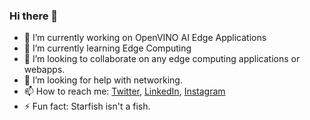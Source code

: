 ### Hi there 👋

- 🔭 I’m currently working on OpenVINO AI Edge Applications
- 🌱 I’m currently learning Edge Computing
- 👯 I’m looking to collaborate on any edge computing applications or webapps.
- 🤔 I’m looking for help with networking.
- 📫 How to reach me: [Twitter](https://twitter.com/TanveshT), [LinkedIn](https://www.linkedin.com/in/tanvesh-takawale/), [Instagram](https://www.instagram.com/tanvesht/) 
- ⚡ Fun fact: Starfish isn't a fish.

